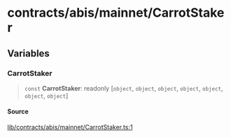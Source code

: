 # contracts/abis/mainnet/CarrotStaker

## Variables

### CarrotStaker

> `const` **CarrotStaker**: readonly [`object`, `object`, `object`, `object`, `object`, `object`, `object`]

#### Source

[lib/contracts/abis/mainnet/CarrotStaker.ts:1](https://github.com/PufferFinance/puffer-sdk/blob/410bf38e2593e1176e1abd4cab197430645d2d1a/lib/contracts/abis/mainnet/CarrotStaker.ts#L1)
